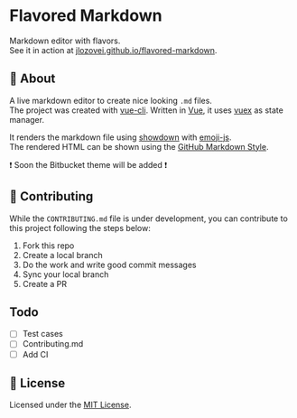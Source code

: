 # Flavored Markdown

Markdown editor with flavors.  
See it in action at [jlozovei.github.io/flavored-markdown](https://jlozovei.github.io/flavored-markdown).

## :scroll: About

A live markdown editor to create nice looking `.md` files.  
The project was created with [vue-cli](https://cli.vuejs.org/). Written in [Vue](https://vuejs.org/), it uses [vuex](https://vuex.vuejs.org/) as state manager.

It renders the markdown file using [showdown](https://github.com/showdownjs/showdown) with [emoji-js](https://github.com/iamcal/js-emoji).  
The rendered HTML can be shown using the [GitHub Markdown Style](https://primer.style/css/components/markdown).

:exclamation: Soon the Bitbucket theme will be added :exclamation:


## :pencil: Contributing
While the `CONTRIBUTING.md` file is under development, you can contribute to this project following the steps below:

1. Fork this repo
2. Create a local branch
3. Do the work and write good commit messages
4. Sync your local branch
5. Create a PR

## Todo
- [ ] Test cases
- [ ] Contributing.md
- [ ] Add CI

## :closed_lock_with_key: License

Licensed under the [MIT License](https://github.com/jlozovei/flavored-markdown/blob/master/LICENSE).
